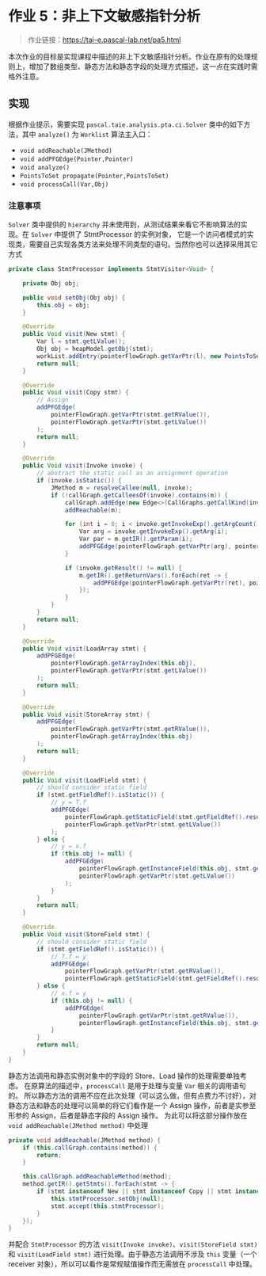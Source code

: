 # 作业 5：非上下文敏感指针分析

> 作业链接：https://tai-e.pascal-lab.net/pa5.html

本次作业的目标是实现课程中描述的非上下文敏感指针分析。作业在原有的处理规则上，增加了数组类型、静态方法和静态字段的处理方式描述，这一点在实践时需格外注意。

## 实现

根据作业提示，需要实现 `pascal.taie.analysis.pta.ci.Solver` 类中的如下方法，其中 `analyze()` 为 `Worklist` 算法主入口：

- `void addReachable(JMethod)`
- `void addPFGEdge(Pointer,Pointer)`
- `void analyze()`
- `PointsToSet propagate(Pointer,PointsToSet)`
- `void processCall(Var,Obj)`

### 注意事项

`Solver` 类中提供的 `hierarchy` 并未使用到，从测试结果来看它不影响算法的实现。在 `Solver` 中提供了 StmtProcessor 的实例对象，
它是一个访问者模式的实现类，需要自己实现各类方法来处理不同类型的语句。当然你也可以选择采用其它方式

```java
private class StmtProcessor implements StmtVisitor<Void> {

    private Obj obj;

    public void setObj(Obj obj) {
        this.obj = obj;
    }

    @Override
    public Void visit(New stmt) {
        Var l = stmt.getLValue();
        Obj obj = heapModel.getObj(stmt);
        workList.addEntry(pointerFlowGraph.getVarPtr(l), new PointsToSet(obj));
        return null;
    }

    @Override
    public Void visit(Copy stmt) {
        // Assign
        addPFGEdge(
            pointerFlowGraph.getVarPtr(stmt.getRValue()),
            pointerFlowGraph.getVarPtr(stmt.getLValue())
        );
        return null;
    }

    @Override
    public Void visit(Invoke invoke) {
        // abstract the static call as an assignment operation
        if (invoke.isStatic()) {
            JMethod m = resolveCallee(null, invoke);
            if (!callGraph.getCalleesOf(invoke).contains(m)) {
                callGraph.addEdge(new Edge<>(CallGraphs.getCallKind(invoke.getInvokeExp()), invoke, m));
                addReachable(m);

                for (int i = 0; i < invoke.getInvokeExp().getArgCount(); i++) {
                    Var arg = invoke.getInvokeExp().getArg(i);
                    Var par = m.getIR().getParam(i);
                    addPFGEdge(pointerFlowGraph.getVarPtr(arg), pointerFlowGraph.getVarPtr(par));
                }

                if (invoke.getResult() != null) {
                    m.getIR().getReturnVars().forEach(ret -> {
                        addPFGEdge(pointerFlowGraph.getVarPtr(ret), pointerFlowGraph.getVarPtr(invoke.getResult()));
                    });
                }
            }
        }
        return null;
    }

    @Override
    public Void visit(LoadArray stmt) {
        addPFGEdge(
            pointerFlowGraph.getArrayIndex(this.obj),
            pointerFlowGraph.getVarPtr(stmt.getLValue())
        );
        return null;
    }

    @Override
    public Void visit(StoreArray stmt) {
        addPFGEdge(
            pointerFlowGraph.getVarPtr(stmt.getRValue()),
            pointerFlowGraph.getArrayIndex(this.obj)
        );
        return null;
    }

    @Override
    public Void visit(LoadField stmt) {
        // should consider static field
        if (stmt.getFieldRef().isStatic()) {
            // y = T.f
            addPFGEdge(
                pointerFlowGraph.getStaticField(stmt.getFieldRef().resolve()),
                pointerFlowGraph.getVarPtr(stmt.getLValue())
            );
        } else {
            // y = x.f
            if (this.obj != null) {
                addPFGEdge(
                    pointerFlowGraph.getInstanceField(this.obj, stmt.getFieldRef().resolve()),
                    pointerFlowGraph.getVarPtr(stmt.getLValue())
                );
            }
        }
        return null;
    }

    @Override
    public Void visit(StoreField stmt) {
        // should consider static field
        if (stmt.getFieldRef().isStatic()) {
            // T.f = y
            addPFGEdge(
                pointerFlowGraph.getVarPtr(stmt.getRValue()),
                pointerFlowGraph.getStaticField(stmt.getFieldRef().resolve()));
        } else {
            // x.f = y
            if (this.obj != null) {
                addPFGEdge(
                    pointerFlowGraph.getVarPtr(stmt.getRValue()),
                    pointerFlowGraph.getInstanceField(this.obj, stmt.getFieldRef().resolve()));
            }
        }
        return null;
    }
}
```

静态方法调用和静态实例对象中的字段的 Store、Load 操作的处理需要单独考虑。
在原算法的描述中，`processCall` 是用于处理与变量 `Var` 相关的调用语句的。
所以静态方法的调用不应在此次处理（可以这么做，但有点费力不讨好），对静态方法和静态的处理可以简单的将它们看作是一个 Assign 操作，前者是实参至形参的 Assign，后者是静态字段的 Assign 操作。
为此可以将这部分操作放在 `void addReachable(JMethod method)` 中处理

```java
private void addReachable(JMethod method) {
    if (this.callGraph.contains(method)) {
        return;
    }

    this.callGraph.addReachableMethod(method);
    method.getIR().getStmts().forEach(stmt -> {
        if (stmt instanceof New || stmt instanceof Copy || stmt instanceof Invoke || stmt instanceof FieldStmt) {
            this.stmtProcessor.setObj(null);
            stmt.accept(this.stmtProcessor);
        }
    });
}
```

并配合 `StmtProcessor` 的方法 `visit(Invoke invoke)`、`visit(StoreField stmt)` 和 `visit(LoadField stmt)` 进行处理。由于静态方法调用不涉及 `this` 变量（一个 receiver 对象），所以可以看作是常规赋值操作而无需放在 `processCall` 中处理。